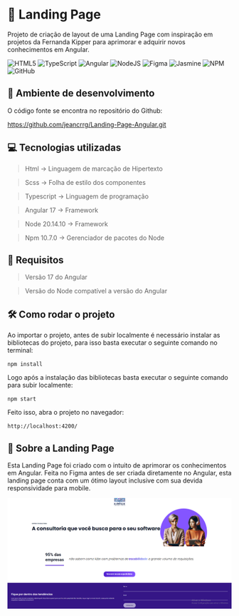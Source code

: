 # 📱 Landing Page

Projeto de criação de layout de uma Landing Page com inspiração em projetos da Fernanda Kipper para aprimorar e adquirir novos conhecimentos em Angular. 

![HTML5](https://img.shields.io/badge/html5-%23E34F26.svg?style=for-the-badge&logo=html5&logoColor=white)
![TypeScript](https://img.shields.io/badge/typescript-%23007ACC.svg?style=for-the-badge&logo=typescript&logoColor=white)
![Angular](https://img.shields.io/badge/angular-%23DD0031.svg?style=for-the-badge&logo=angular&logoColor=white)
![NodeJS](https://img.shields.io/badge/node.js-6DA55F?style=for-the-badge&logo=node.js&logoColor=white)
![Figma](https://img.shields.io/badge/figma-%23F24E1E.svg?style=for-the-badge&logo=figma&logoColor=white)
![Jasmine](https://img.shields.io/badge/jasmine-%238A4182.svg?style=for-the-badge&logo=jasmine&logoColor=white)
![NPM](https://img.shields.io/badge/NPM-%23CB3837.svg?style=for-the-badge&logo=npm&logoColor=white)
![GitHub](https://img.shields.io/badge/github-%23121011.svg?style=for-the-badge&logo=github&logoColor=white)

## 🚀 Ambiente de desenvolvimento

O código fonte se encontra no repositório do Github:

https://github.com/jeancrrg/Landing-Page-Angular.git

## 💻 Tecnologias utilizadas

>Html → Linguagem de marcação de Hipertexto

>Scss → Folha de estilo dos componentes

>Typescript → Linguagem de programação

>Angular 17 → Framework

>Node 20.14.10 → Framework

>Npm 10.7.0 → Gerenciador de pacotes do Node

## 📝 Requisitos

>Versão 17 do Angular

>Versão do Node compatível a versão do Angular

## 🛠️ Como rodar o projeto

Ao importar o projeto, antes de subir localmente é necessário instalar as bibliotecas do projeto, para isso basta executar o seguinte comando no terminal:

```properties
npm install
```

Logo após a instalação das bibliotecas basta executar o seguinte comando para subir localmente:

```properties
npm start
```

Feito isso, abra o projeto no navegador:

```properties
http://localhost:4200/
```

## 📌 Sobre a Landing Page

Esta Landing Page foi criado com o intuito de aprimorar os conhecimentos em Angular. Feita no Figma antes de ser criada diretamente no Angular, esta landing page conta com um ótimo layout inclusive com sua devida responsividade para mobile.

![Layout-plataforma](src/assets/images/landing-page.png)
